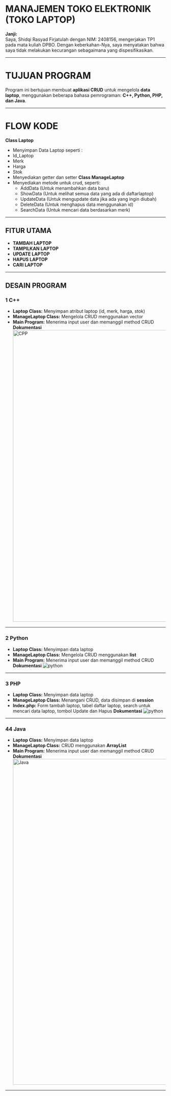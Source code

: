 #  MANAJEMEN TOKO ELEKTRONIK (TOKO LAPTOP)

**Janji:**  
Saya, Shidqi Rasyad Firjatulah  dengan NIM: 2408156, mengerjakan TP1 pada mata kuliah DPBO. Dengan keberkahan-Nya, saya menyatakan bahwa saya tidak melakukan kecurangan sebagaimana yang dispesifikasikan.

---

# TUJUAN PROGRAM
Program ini bertujuan membuat **aplikasi CRUD** untuk mengelola **data laptop**, menggunakan beberapa bahasa pemrograman: **C++, Python, PHP, dan Java**.

---

# FLOW KODE
**Class Laptop**
- Menyimpan Data Laptop seperti : 
 - Id_Laptop
 - Merk
 - Harga
 - Stok
 - Menyediakan getter dan setter
  **Class ManageLaptop**
- Menyediakan metode untuk crud, seperti:
  - AddData (Untuk menambahkan data baru)
  - ShowData (Untuk melihat semua data yang ada di daftarlaptop)
  - UpdateData (Untuk mengupdate data jika ada yang ingin diubah)
  - DeleteData (Untuk menghapus data menggunakan id)
  - SearchData (Untuk mencari data berdasarkan merk)
    
---

##  FITUR UTAMA
- **TAMBAH LAPTOP**  
- **TAMPILKAN LAPTOP**  
- **UPDATE LAPTOP**  
- **HAPUS LAPTOP**  
- **CARI LAPTOP**  

---

##  DESAIN PROGRAM

### 1 C++ 
- **Laptop Class:** Menyimpan atribut laptop (id, merk, harga, stok)  
- **ManageLaptop Class:** Mengelola CRUD menggunakan vector
- **Main Program:** Menerima input user dan memanggil method CRUD
 **Dokumentasi**
  <img width="1904" height="913" alt="CPP" src="https://github.com/user-attachments/assets/fa8a3a4d-cade-4ac4-b033-6194d0fcaec8" />

---

### 2️ Python
- **Laptop Class:** Menyimpan data laptop  
- **ManageLaptop Class:** Mengelola CRUD menggunakan **list**  
- **Main Program:** Menerima input user dan memanggil method CRUD
  **Dokumentasi**
  ![python](https://github.com/user-attachments/assets/15325f54-1981-42fc-a63c-f7f095370bb0)

---
### 3 PHP
- **Laptop Class:** Menyimpan data laptop  
- **ManageLaptop Class:** Menangani CRUD, data disimpan di **session**  
- **Index.php:** Form tambah laptop, tabel daftar laptop, search untuk mencari data laptop, tombol Update dan Hapus
  **Dokumentasi**
  ![python](https://github.com/user-attachments/assets/fb8e2465-7036-484d-b901-923931a99fdb)

---
### 4️4 Java
- **Laptop Class:** Menyimpan data laptop  
- **ManageLaptop Class:** CRUD menggunakan **ArrayList<Laptop>**  
- **Main Program:** Menerima input user dan memanggil method CRUD
  **Dokumentasi**
  <img width="1914" height="1020" alt="Java" src="https://github.com/user-attachments/assets/9e8801fb-550a-4242-8681-47949358df21" />

---


